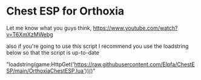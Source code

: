 # Chest ESP for Orthoxia

Let me know what you guys think, 
https://www.youtube.com/watch?v=T6XmXzMWebg

also if you're going to use this script I recommend you use the loadstring below so that the script is up-to-date

"loadstring(game:HttpGet('https://raw.githubusercontent.com/Elpfa/ChestESP/main/OrthoxiaChestESP.lua'))()"
